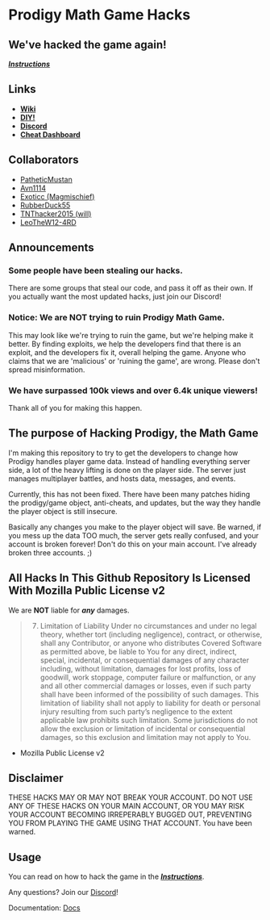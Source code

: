 # Prodigy Math Game Hacks

## We've hacked the game again!

***[Instructions](https://github.com/PatheticMustan/ProdigyMathGameHacking/blob/master/HowToHack.md)***

## Links

- **[Wiki](https://github.com/PatheticMustan/ProdigyMathGameHacking/wiki)**
- **[DIY!](https://github.com/PatheticMustan/ProdigyMathGameHacking/issues/25)**
- **[Discord](https://discord.gg/9cKMgMv)**
- **[Cheat Dashboard](https://prodigy-cheat-dashboard.herokuapp.com/)**

## Collaborators

- [PatheticMustan](https://github.com/PatheticMustan)
- [Avn1114](https://github.com/Avn1114)
- [Exoticc (Magmischief)](https://github.com/Exoticc)
- [RubberDuck55](https://github.com/RubberDuck55)
- [TNThacker2015 (will)](https://github.com/TNThacker2015)
- [LeoTheW12-4RD](https://github.com/LeoTheW12-4RD)

## Announcements

### Some people have been stealing our hacks.

There are some groups that steal our code, and pass it off as their own. If you actually want the most updated hacks, just join our Discord!

### Notice: We are NOT trying to ruin Prodigy Math Game.

This may look like we're trying to ruin the game, but we're helping make it better. By finding exploits, we help the developers find that there is an exploit, and the developers fix it, overall helping the game. Anyone who claims that we are 'malicious' or 'ruining the game', are wrong. Please don't spread misinformation.

### We have surpassed 100k views and over 6.4k unique viewers!

Thank all of you for making this happen.

## The purpose of Hacking Prodigy, the Math Game

I'm making this repository to try to get the developers to change how Prodigy handles player game data. Instead of handling everything server side, a lot of the heavy lifting is done on the player side. The server just manages multiplayer battles, and hosts data, messages, and events.

Currently, this has not been fixed. There have been many patches hiding the prodigy/game object, anti-cheats, and updates, but the way they handle the player object is still insecure.

Basically any changes you make to the player object will save. Be warned, if you mess up the data TOO much, the server gets really confused, and your account is broken forever! Don't do this on your main account. I've already broken three accounts. ;)

## All Hacks In This Github Repository Is Licensed With Mozilla Public License v2

We are **NOT** liable for **_any_** damages.

> 7. Limitation of Liability
>    Under no circumstances and under no legal theory, whether tort (including negligence), contract, or otherwise, shall any Contributor, or anyone who distributes Covered Software as permitted above, be liable to You for any direct, indirect, special, incidental, or consequential damages of any character including, without limitation, damages for lost profits, loss of goodwill, work stoppage, computer failure or malfunction, or any and all other commercial damages or losses, even if such party shall have been informed of the possibility of such damages. This limitation of liability shall not apply to liability for death or personal injury resulting from such party’s negligence to the extent applicable law prohibits such limitation. Some jurisdictions do not allow the exclusion or limitation of incidental or consequential damages, so this exclusion and limitation may not apply to You.

- Mozilla Public License v2

## Disclaimer

THESE HACKS MAY OR MAY NOT BREAK YOUR ACCOUNT. DO NOT USE ANY OF THESE HACKS ON YOUR MAIN ACCOUNT, OR YOU MAY RISK YOUR ACCOUNT BECOMING IRREPERABLY BUGGED OUT, PREVENTING YOU FROM PLAYING THE GAME USING THAT ACCOUNT.
You have been warned.

## Usage

You can read on how to hack the game in the ***[Instructions](https://github.com/PatheticMustan/ProdigyMathGameHacking/blob/master/HowToHack.md)***.

Any questions? Join our [Discord](https://discord.gg/9cKMgMv)!

Documentation: [Docs](./docs/interfaces/_pixi_d_.pixi.md)
